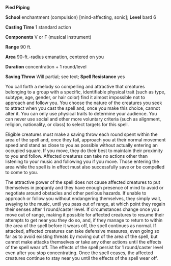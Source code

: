  **Pied Piping**

**School** enchantment (compulsion) [mind-affecting, sonic]; **Level** bard 6

**Casting Time** 1 standard action

**Components** V or F (musical instrument)

**Range** 90 ft.

**Area** 90-ft.-radius emanation, centered on you

**Duration** concentration + 1 round/level

**Saving Throw** Will partial; see text; **Spell Resistance** yes

You call forth a melody so compelling and attractive that creatures belonging to a group with a specific, identifiable physical trait (such as type, subtype, age, gender, or hair color) find it almost impossible not to approach and follow you. You choose the nature of the creatures you seek to attract when you cast the spell and, once you make this choice, cannot alter it. You can only use physical traits to determine your audience. You can never use social and other more voluntary criteria (such as alignment, religion, nationality, or class) to select targets for this spell.

Eligible creatures must make a saving throw each round spent within the area of the spell and, once they fail, approach you at their normal movement speed and stand as close to you as possible without actually entering an occupied square. If you move, they do their best to maintain their proximity to you and follow. Affected creatures can take no actions other than listening to your music and following you if you move. Those entering the area while the spell is in effect must also successfully save or be compelled to come to you.

The attractive power of the spell does not cause affected creatures to put themselves in jeopardy and they have enough presence of mind to avoid or negotiate around obstacles and other perilous hazards. If unable to approach or follow you without endangering themselves, they simply wait, swaying to the music, until you pass out of range, at which point they regain their senses after 1 round/caster level. If circumstances change once you move out of range, making it possible for affected creatures to resume their attempts to get near you they do so, and, if they manage to return to within the area of the spell before it wears off, the spell continues as normal. If attacked, affected creatures can take defensive measures, even going so far as to avoid existing threats by moving out of the area of the spell, but cannot make attacks themselves or take any other actions until the effects of the spell wear off. The effects of the spell persist for 1 round/caster level even after you stop concentrating. Once the spell ceases, the affected creatures continue to stay near you until the effects of the spell wear off.

